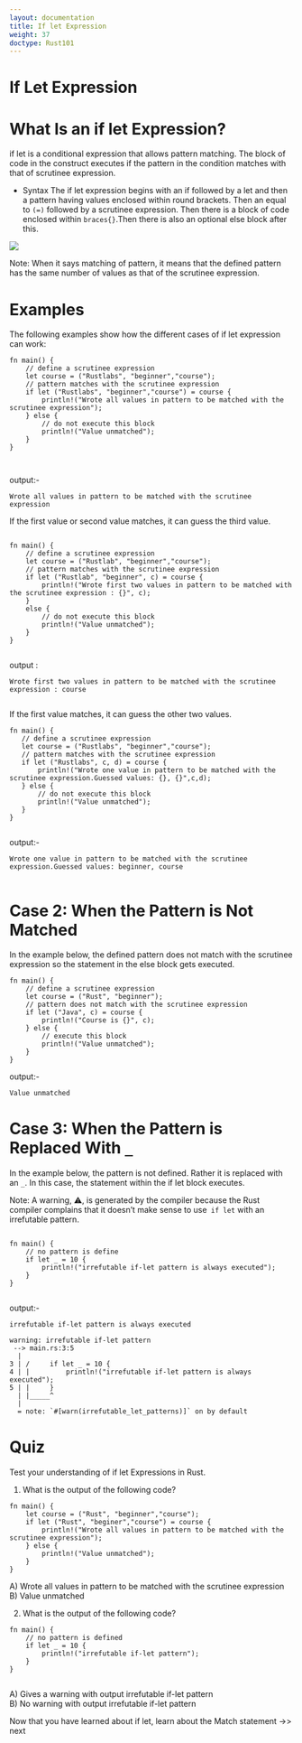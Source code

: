 ```yaml
---
layout: documentation
title: If let Expression
weight: 37
doctype: Rust101
---
```


# If Let Expression

# What Is an if let Expression?

if let is a conditional expression that allows pattern matching. The block of code in the construct executes if the pattern in the 
condition matches with that of scrutinee expression.

- Syntax
The if let expression begins with an if followed by a let and then a pattern having values enclosed within round brackets. Then an equal to `(=)`
followed by a scrutinee expression. Then there is a block of code enclosed within `braces{}`.Then there is also an optional else block after this.

![](https://raw.githubusercontent.com/sangam14/RustLabs/master/img/if_let.png)

Note: When it says matching of pattern, it means that the defined pattern has the same number of values as that of the scrutinee expression.

# Examples 

The following examples show how the different cases of if let expression can work:

```
fn main() {
    // define a scrutinee expression    
    let course = ("Rustlabs", "beginner","course");
    // pattern matches with the scrutinee expression
    if let ("Rustlabs", "beginner","course") = course {
        println!("Wrote all values in pattern to be matched with the scrutinee expression");
    } else {
        // do not execute this block
        println!("Value unmatched");
    }
}



```

output:- 

```
Wrote all values in pattern to be matched with the scrutinee expression

```

If the first value or second value matches, it can guess the third value.

```

fn main() {
    // define a scrutinee expression    
    let course = ("Rustlab", "beginner","course");
    // pattern matches with the scrutinee expression
    if let ("Rustlab", "beginner", c) = course {
        println!("Wrote first two values in pattern to be matched with the scrutinee expression : {}", c);
    } 
    else {
        // do not execute this block
        println!("Value unmatched");
    }
}


```

output :

```
Wrote first two values in pattern to be matched with the scrutinee expression : course


```

If the first value matches, it can guess the other two values.
 
 ```
 fn main() {
    // define a scrutinee expression     
    let course = ("Rustlabs", "beginner","course");
    // pattern matches with the scrutinee expression
    if let ("Rustlabs", c, d) = course {
        println!("Wrote one value in pattern to be matched with the scrutinee expression.Guessed values: {}, {}",c,d);
    } else {
        // do not execute this block
        println!("Value unmatched");
    }
}
 
 
 ```
 output:- 
 ```
 Wrote one value in pattern to be matched with the scrutinee expression.Guessed values: beginner, course
 
 
 ```
 
 # Case 2: When the Pattern is Not Matched 

In the example below, the defined pattern does not match with the scrutinee expression so the statement in the else block gets executed.

```
fn main() {
    // define a scrutinee expression     
    let course = ("Rust", "beginner");
    // pattern does not match with the scrutinee expression
    if let ("Java", c) = course {
        println!("Course is {}", c);
    } else {
        // execute this block
        println!("Value unmatched");
    }
}

```

output:- 
```
Value unmatched

```
# Case 3: When the Pattern is Replaced With `_ `

In the example below, the pattern is not defined. Rather it is replaced with an `_`. In this case, the statement within the if let block executes.

Note: A warning, ⚠️, is generated by the compiler because the Rust compiler complains that it doesn’t make sense to use` if let` with an irrefutable pattern.

```

fn main() {
    // no pattern is define
    if let _ = 10 {
        println!("irrefutable if-let pattern is always executed");
    }
}


```

output:- 

```
irrefutable if-let pattern is always executed

```

```
warning: irrefutable if-let pattern
 --> main.rs:3:5
  |
3 | /     if let _ = 10 {
4 | |         println!("irrefutable if-let pattern is always executed");
5 | |     }
  | |_____^
  |
  = note: `#[warn(irrefutable_let_patterns)]` on by default

```

# Quiz 

Test your understanding of if let Expressions in Rust.

1. What is the output of the following code?

```
fn main() {    
    let course = ("Rust", "beginner","course");
    if let ("Rust", "beginer","course") = course {
        println!("Wrote all values in pattern to be matched with the scrutinee expression");
    } else {
        println!("Value unmatched");
    }
}

```
A) Wrote all values in pattern to be matched with the scrutinee expression <br>
B) Value unmatched <br>

2. What is the output of the following code?

```
fn main() {
    // no pattern is defined
    if let _ = 10 {
        println!("irrefutable if-let pattern");
    }
}


```
A) Gives a warning with output irrefutable if-let pattern <br>
B) No warning with output irrefutable if-let pattern <br>


Now that you have learned about if let, learn about the Match statement ->> next







